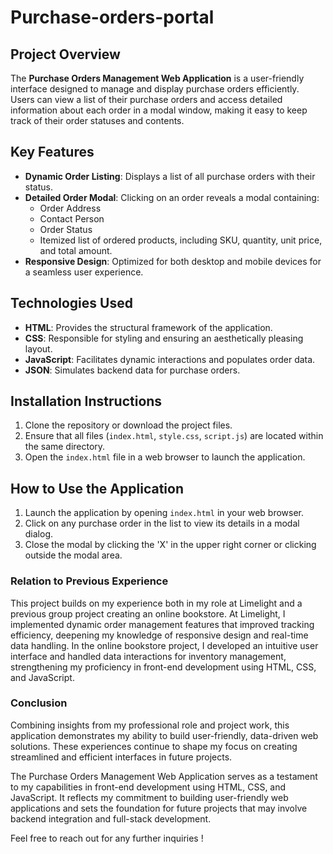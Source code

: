 # Purchase-orders-portal


## Project Overview

The **Purchase Orders Management Web Application** is a user-friendly interface designed to manage and display purchase orders efficiently. Users can view a list of their purchase orders and access detailed information about each order in a modal window, making it easy to keep track of their order statuses and contents.

## Key Features

- **Dynamic Order Listing**: Displays a list of all purchase orders with their status.
- **Detailed Order Modal**: Clicking on an order reveals a modal containing:
  - Order Address
  - Contact Person
  - Order Status
  - Itemized list of ordered products, including SKU, quantity, unit price, and total amount.
- **Responsive Design**: Optimized for both desktop and mobile devices for a seamless user experience.

## Technologies Used

- **HTML**: Provides the structural framework of the application.
- **CSS**: Responsible for styling and ensuring an aesthetically pleasing layout.
- **JavaScript**: Facilitates dynamic interactions and populates order data.
- **JSON**: Simulates backend data for purchase orders.

## Installation Instructions

1. Clone the repository or download the project files.
2. Ensure that all files (`index.html`, `style.css`, `script.js`) are located within the same directory.
3. Open the `index.html` file in a web browser to launch the application.

## How to Use the Application

1. Launch the application by opening `index.html` in your web browser.
2. Click on any purchase order in the list to view its details in a modal dialog.
3. Close the modal by clicking the 'X' in the upper right corner or clicking outside the modal area.
### Relation to Previous Experience

This project builds on my experience both in my role at Limelight and a previous group project creating an online bookstore. At Limelight, I implemented dynamic order management features that improved tracking efficiency, deepening my knowledge of responsive design and real-time data handling. In the online bookstore project, I developed an intuitive user interface and handled data interactions for inventory management, strengthening my proficiency in front-end development using HTML, CSS, and JavaScript.

### Conclusion

Combining insights from my professional role and project work, this application demonstrates my ability to build user-friendly, data-driven web solutions. These experiences continue to shape my focus on creating streamlined and efficient interfaces in future projects.

The Purchase Orders Management Web Application serves as a testament to my capabilities in front-end development using HTML, CSS, and JavaScript. It reflects my commitment to building user-friendly web applications and sets the foundation for future projects that may involve backend integration and full-stack development.

Feel free to reach out for any further inquiries !
